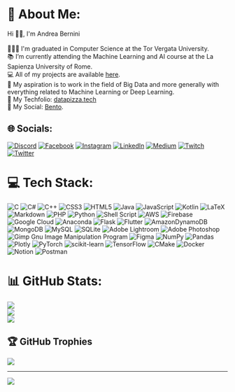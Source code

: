 # 💫 About Me:
Hi 👋🏻, I'm Andrea Bernini<br><br>👨🏻‍🎓 I'm graduated in Computer Science at the Tor Vergata University.<br>📚 I’m currently attending the Machine Learning and AI course at the La Sapienza University of Rome. <br>💻 All of my projects are available [here](https://github.com/AndreaBe99?tab=repositories). <br>🌱 My aspiration is to work in the field of Big Data and more generally with everything related to Machine Learning or Deep Learning.<br> 🍕 My Techfolio: [datapizza.tech](https://datapizza.tech/folio/andreabernini279) <br> 💬 My Social: [Bento](https://bento.me/andreabe99).


## 🌐 Socials:
[![Discord](https://img.shields.io/badge/Discord-%237289DA.svg?logo=discord&logoColor=white)](htttps://discord.gg/andreabe99#7894) [![Facebook](https://img.shields.io/badge/Facebook-%231877F2.svg?logo=Facebook&logoColor=white)](https://facebook.com/andrea.bernini.14) [![Instagram](https://img.shields.io/badge/Instagram-%23E4405F.svg?logo=Instagram&logoColor=white)](https://instagram.com/_andrea.bernini_) [![LinkedIn](https://img.shields.io/badge/LinkedIn-%230077B5.svg?logo=linkedin&logoColor=white)](https://linkedin.com/in/andreabe99) [![Medium](https://img.shields.io/badge/Medium-12100E?logo=medium&logoColor=white)](https://medium.com/@@andreabe99) [![Twitch](https://img.shields.io/badge/Twitch-%239146FF.svg?logo=Twitch&logoColor=white)](https://twitch.tv/an_dr_3a_) [![Twitter](https://img.shields.io/badge/Twitter-%231DA1F2.svg?logo=Twitter&logoColor=white)](https://twitter.com/andreabe99) 

# 💻 Tech Stack:
![C](https://img.shields.io/badge/c-%2300599C.svg?style=flat&logo=c&logoColor=white) ![C#](https://img.shields.io/badge/c%23-%23239120.svg?style=flat&logo=c-sharp&logoColor=white) ![C++](https://img.shields.io/badge/c++-%2300599C.svg?style=flat&logo=c%2B%2B&logoColor=white) ![CSS3](https://img.shields.io/badge/css3-%231572B6.svg?style=flat&logo=css3&logoColor=white) ![HTML5](https://img.shields.io/badge/html5-%23E34F26.svg?style=flat&logo=html5&logoColor=white) ![Java](https://img.shields.io/badge/java-%23ED8B00.svg?style=flat&logo=java&logoColor=white) ![JavaScript](https://img.shields.io/badge/javascript-%23323330.svg?style=flat&logo=javascript&logoColor=%23F7DF1E) ![Kotlin](https://img.shields.io/badge/kotlin-%230095D5.svg?style=flat&logo=kotlin&logoColor=white) ![LaTeX](https://img.shields.io/badge/latex-%23008080.svg?style=flat&logo=latex&logoColor=white) ![Markdown](https://img.shields.io/badge/markdown-%23000000.svg?style=flat&logo=markdown&logoColor=white) ![PHP](https://img.shields.io/badge/php-%23777BB4.svg?style=flat&logo=php&logoColor=white) ![Python](https://img.shields.io/badge/python-3670A0?style=flat&logo=python&logoColor=ffdd54) ![Shell Script](https://img.shields.io/badge/shell_script-%23121011.svg?style=flat&logo=gnu-bash&logoColor=white) ![AWS](https://img.shields.io/badge/AWS-%23FF9900.svg?style=flat&logo=amazon-aws&logoColor=white) ![Firebase](https://img.shields.io/badge/firebase-%23039BE5.svg?style=flat&logo=firebase) ![Google Cloud](https://img.shields.io/badge/Google%20Cloud-%234285F4.svg?style=flat&logo=google-cloud&logoColor=white) ![Anaconda](https://img.shields.io/badge/Anaconda-%2344A833.svg?style=flat&logo=anaconda&logoColor=white) ![Flask](https://img.shields.io/badge/flask-%23000.svg?style=flat&logo=flask&logoColor=white) ![Flutter](https://img.shields.io/badge/Flutter-%2302569B.svg?style=flat&logo=Flutter&logoColor=white) ![AmazonDynamoDB](https://img.shields.io/badge/Amazon%20DynamoDB-4053D6?style=flat&logo=Amazon%20DynamoDB&logoColor=white) ![MongoDB](https://img.shields.io/badge/MongoDB-%234ea94b.svg?style=flat&logo=mongodb&logoColor=white) ![MySQL](https://img.shields.io/badge/mysql-%2300f.svg?style=flat&logo=mysql&logoColor=white) ![SQLite](https://img.shields.io/badge/sqlite-%2307405e.svg?style=flat&logo=sqlite&logoColor=white) ![Adobe Lightroom](https://img.shields.io/badge/Adobe%20Lightroom-31A8FF.svg?style=flat&logo=Adobe%20Lightroom&logoColor=white) ![Adobe Photoshop](https://img.shields.io/badge/adobephotoshop-%2331A8FF.svg?style=flat&logo=adobephotoshop&logoColor=white) ![Gimp Gnu Image Manipulation Program](https://img.shields.io/badge/Gimp-657D8B?style=flat&logo=gimp&logoColor=FFFFFF) 	![Figma](https://img.shields.io/badge/figma-%23F24E1E.svg?style=flat&logo=figma&logoColor=white) ![NumPy](https://img.shields.io/badge/numpy-%23013243.svg?style=flat&logo=numpy&logoColor=white) ![Pandas](https://img.shields.io/badge/pandas-%23150458.svg?style=flat&logo=pandas&logoColor=white) ![Plotly](https://img.shields.io/badge/Plotly-%233F4F75.svg?style=flat&logo=plotly&logoColor=white) ![PyTorch](https://img.shields.io/badge/PyTorch-%23EE4C2C.svg?style=flat&logo=PyTorch&logoColor=white) ![scikit-learn](https://img.shields.io/badge/scikit--learn-%23F7931E.svg?style=flat&logo=scikit-learn&logoColor=white) ![TensorFlow](https://img.shields.io/badge/TensorFlow-%23FF6F00.svg?style=flat&logo=TensorFlow&logoColor=white) ![CMake](https://img.shields.io/badge/CMake-%23008FBA.svg?style=flat&logo=cmake&logoColor=white) ![Docker](https://img.shields.io/badge/docker-%230db7ed.svg?style=flat&logo=docker&logoColor=white) ![Notion](https://img.shields.io/badge/Notion-%23000000.svg?style=flat&logo=notion&logoColor=white) ![Postman](https://img.shields.io/badge/Postman-FF6C37?style=flat&logo=postman&logoColor=white)
# 📊 GitHub Stats:
![](https://github-readme-stats.vercel.app/api?username=AndreaBe99&theme=nord&hide_border=true&include_all_commits=true&count_private=true)<br/>
![](https://github-readme-streak-stats.herokuapp.com/?user=AndreaBe99&theme=nord&hide_border=true)<br/>
![](https://github-readme-stats.vercel.app/api/top-langs/?username=AndreaBe99&theme=nord&hide_border=true&include_all_commits=true&count_private=true&layout=compact)

## 🏆 GitHub Trophies
![](https://github-profile-trophy.vercel.app/?username=AndreaBe99&theme=nord&no-frame=true&no-bg=false&margin-w=4)

---
[![](https://visitcount.itsvg.in/api?id=AndreaBe99&icon=0&color=0)](https://visitcount.itsvg.in)


<!-- Proudly created with GPRM ( https://gprm.itsvg.in ) -->
